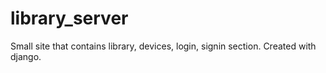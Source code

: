 # library_server
Small site that contains library, devices, login, signin section. Created with django.
